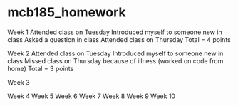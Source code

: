# mcb185_homework


Week 1
Attended class on Tuesday
Introduced myself to someone new in class
Asked a question in class
Attended class on Thursday
Total = 4 points

Week 2
Attended class on Tuesday
Introduced myself to someone new in class
Missed class on Thursday because of illness (worked on code from home)
Total = 3 points

Week 3


Week 4
Week 5
Week 6
Week 7
Week 8
Week 9
Week 10

